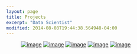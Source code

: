 ```yaml
---
layout: page
title: Projects
excerpt: "Data Scientist"
modified: 2014-08-08T19:44:38.564948-04:00
---
```


<figure class="third">
	<a href="https://github.com/reddit-analyzer/data_acq"><img src="{{ site.url }}/images/reddit.jpeg" alt="image"></a>
	<a href="https://github.com/CaptainDataCrunch/ObjectDetection"><img src="{{ site.url }}/images/car_adaboost.png" alt="image"></a>
	<a href="https://github.com/vincentpham1991/titanic/blob/master/Vincent_Spark_tutorial.ipynb"><img src="{{ site.url }}/images/titanic.png" alt="image"></a>
	<a href="{{ site.url }}/blog/LoanProsper"><img src="{{ site.url }}/images/timeseries3.png" alt="image"></a>
	<a href="https://github.com/vincentpham1991/SentimentAnalysis"><img src="{{ site.url }}/images/sentimentanalysis.png" alt="image"></a>
	<figcaption></figcaption>
</figure>

